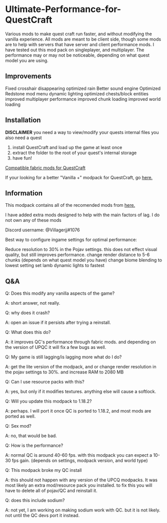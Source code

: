 # Ultimate-Performance-for-QuestCraft
Various mods to make quest craft run faster, and without modifying the vanilla experience. All mods are meant to be client side, though some mods are to help with servers that have server and client performance mods. I have tested out this mod pack on singleplayer, and multiplayer. The performance may or may not be noticeable, depending on what quest model you are using.

## Improvements
Fixed crosshair disappearing
optimized rain 
Better sound engine 
Optimized Redstone 
mod menu
dynamic lighting 
optimized chests/block entities 
improved multiplayer performance
improved chunk loading
improved world loading

## Installation

__DISCLAIMER__ you need a way to view/modify your quests internal files you also need a quest

1. install QuestCraft and load up the game at least once
2. extract the folder to the root of your quest's internal storage 
3. have fun! 

[Compatible fabric mods for QuestCraft](https://docs.google.com/spreadsheets/d/1asSBM30P3bXXjfQrpcjZodNJGVZuTiVrFGoooB8TwTw/edit#gid=0)

If your looking for a better "Vanilla +" modpack for QuestCraft, go [here.](https://github.com/Mage-Enderman/Mage-QuestCraft-Mods)

## Information 
This modpack contains all of the recomended mods from [here.](https://github.com/QuestCraftPlusPlus/QuestCraft#Recommended-mods) 

I have added extra mods designed to help with the main factors of lag. I do not own any of these mods

Discord username: @Villagerjj#1076

Best way to configure ingame settings for optimal performance:

Reduce resolution to 30% in the Pojav settings. this does not effect visual quality, but still improves performance. change render distance to 5-6 chunks (depends on what quest model you have) change biome blending to lowest setting set lamb dynamic lights to fastest

## Q&A

Q: Does this modify any vanilla aspects of the game? 

A: short answer, not really.

Q: why does it crash? 

A: open an issue if it persists after trying a reinstall.

Q: What does this do? 

A: it improves QC's performance through fabric mods. and depending on the version of UPQC it will fix a few bugs as well.

Q: My game is still lagging/is lagging more what do I do? 

A: get the lite version of the modpack, and or change render resolution in the pojav settings to 30%. and increase RAM to 2080 MB

Q: Can I use resource packs with this? 

A: yes, but only if it modifies textures. anything else will cause a softlock.

Q: Will you update this modpack to 1.18.2? 

A: perhaps. I will port it once QC is ported to 1.18.2, and most mods are ported as well.

Q: Sex mod? 

A: no, that would be bad.

Q: How is the performance? 

A: normal QC is around 40-60 fps. with this modpack you can expect a 10-30 fps gain. (depends on settings, modpack version, and world type)

Q: This modpack broke my QC install 

A: this should not happen with any version of the UPCQ modpacks. It was most likely an extra mod/resource pack you installed. to fix this you will have to delete all of pojav/QC and reinstall it.

Q: does this include sodium? 

A: not yet, I am working on making sodium work with QC. but it is not likely. not until the QC devs port it instead.